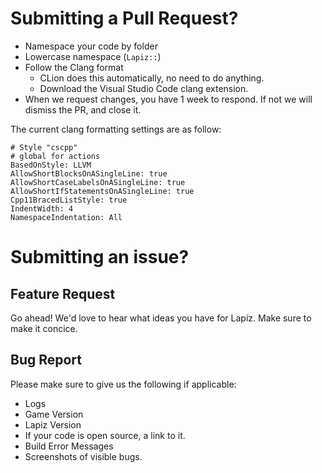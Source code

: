 # Submitting a Pull Request?

* Namespace your code by folder
* Lowercase namespace (`Lapiz::`)
* Follow the Clang format
    * CLion does this automatically, no need to do anything.
    * Download the Visual Studio Code clang extension.
* When we request changes, you have 1 week to respond. If not we will dismiss the PR, and close it.

The current clang formatting settings are as follow:

```clang
# Style "cscpp"
# global for actions
BasedOnStyle: LLVM
AllowShortBlocksOnASingleLine: true
AllowShortCaseLabelsOnASingleLine: true
AllowShortIfStatementsOnASingleLine: true
Cpp11BracedListStyle: true
IndentWidth: 4
NamespaceIndentation: All
```

# Submitting an issue?

## Feature Request

Go ahead! We'd love to hear what ideas you have for Lapiz. Make sure to make it concice.

## Bug Report

Please make sure to give us the following if applicable:

- Logs
- Game Version
- Lapiz Version
- If your code is open source, a link to it.
- Build Error Messages
- Screenshots of visible bugs.
